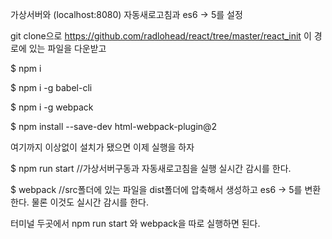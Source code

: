 가상서버와 (localhost:8080) 자동새로고침과 es6 -> 5를 설정

git clone으로 https://github.com/radlohead/react/tree/master/react_init 이 경로에 있는 파일을 다운받고

$ npm i

$ npm i -g babel-cli

$ npm i -g webpack

$ npm install --save-dev html-webpack-plugin@2

여기까지 이상없이 설치가 됐으면 이제 실행을 하자

$ npm run start   //가상서버구동과 자동새로고침을 실행 실시간 감시를 한다.

$ webpack  //src폴더에 있는 파일을 dist폴더에 압축해서 생성하고 es6 -> 5를 변환한다. 물론 이것도 실시간 감시를 한다.


터미널 두곳에서 npm run start 와 webpack을 따로 실행하면 된다.
